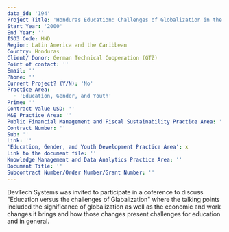 ```yaml
---
data_id: '194'
Project Title: 'Honduras Education: Challenges of Globalization in the 21st Century'
Start Year: '2000'
End Year: ''
ISO3 Code: HND
Region: Latin America and the Caribbean
Country: Honduras
Client/ Donor: German Technical Cooperation (GTZ)
Point of contact: ''
Email: ''
Phone: ''
Current Project? (Y/N): 'No'
Practice Area:
  - 'Education, Gender, and Youth'
Prime: ''
Contract Value USD: ''
M&E Practice Area: ''
Public Financial Management and Fiscal Sustainability Practice Area: ''
Contract Number: ''
Sub: ''
Link: ''
'Education, Gender, and Youth Development Practice Area': x
Link to the document file: ''
Knowledge Management and Data Analytics Practice Area: ''
Document Title: ''
Subcontract Number/Order Number/Grant Number: ''
---
```

DevTech Systems was invited to participate in a coference to discuss \"Education versus the challenges of Glabalization\" where the talking points included the significance of globalization as well as the economic and work changes it brings and how those changes present challenges for education and in general.